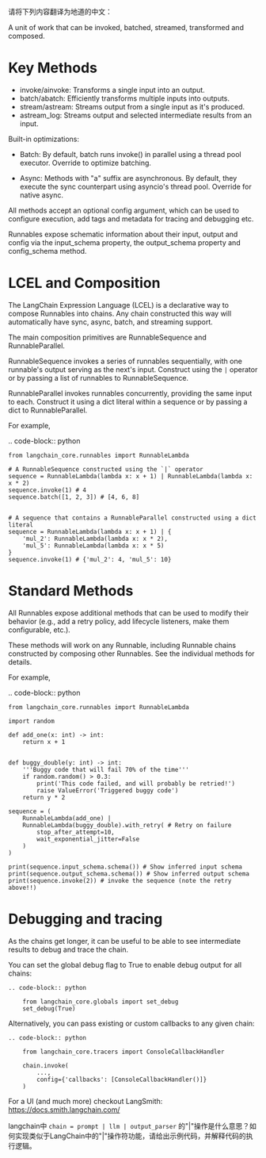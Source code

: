 请将下列内容翻译为地道的中文：

A unit of work that can be invoked, batched, streamed, transformed and composed.

Key Methods
===========

* invoke/ainvoke: Transforms a single input into an output.
* batch/abatch: Efficiently transforms multiple inputs into outputs.
* stream/astream: Streams output from a single input as it's produced.
* astream_log: Streams output and selected intermediate results from an input.

Built-in optimizations:

* Batch: By default, batch runs invoke() in parallel using a thread pool executor.
            Override to optimize batching.

* Async: Methods with "a" suffix are asynchronous. By default, they execute
            the sync counterpart using asyncio's thread pool.
            Override for native async.

All methods accept an optional config argument, which can be used to configure
execution, add tags and metadata for tracing and debugging etc.

Runnables expose schematic information about their input, output and config via
the input_schema property, the output_schema property and config_schema method.

LCEL and Composition
====================

The LangChain Expression Language (LCEL) is a declarative way to compose Runnables
into chains. Any chain constructed this way will automatically have sync, async,
batch, and streaming support.

The main composition primitives are RunnableSequence and RunnableParallel.

RunnableSequence invokes a series of runnables sequentially, with one runnable's
output serving as the next's input. Construct using the `|` operator or by
passing a list of runnables to RunnableSequence.

RunnableParallel invokes runnables concurrently, providing the same input
to each. Construct it using a dict literal within a sequence or by passing a
dict to RunnableParallel.


For example,

.. code-block:: python

    from langchain_core.runnables import RunnableLambda

    # A RunnableSequence constructed using the `|` operator
    sequence = RunnableLambda(lambda x: x + 1) | RunnableLambda(lambda x: x * 2)
    sequence.invoke(1) # 4
    sequence.batch([1, 2, 3]) # [4, 6, 8]


    # A sequence that contains a RunnableParallel constructed using a dict literal
    sequence = RunnableLambda(lambda x: x + 1) | {
        'mul_2': RunnableLambda(lambda x: x * 2),
        'mul_5': RunnableLambda(lambda x: x * 5)
    }
    sequence.invoke(1) # {'mul_2': 4, 'mul_5': 10}

Standard Methods
================

All Runnables expose additional methods that can be used to modify their behavior
(e.g., add a retry policy, add lifecycle listeners, make them configurable, etc.).

These methods will work on any Runnable, including Runnable chains constructed
by composing other Runnables. See the individual methods for details.

For example,

.. code-block:: python

    from langchain_core.runnables import RunnableLambda

    import random

    def add_one(x: int) -> int:
        return x + 1


    def buggy_double(y: int) -> int:
        '''Buggy code that will fail 70% of the time'''
        if random.random() > 0.3:
            print('This code failed, and will probably be retried!')
            raise ValueError('Triggered buggy code')
        return y * 2

    sequence = (
        RunnableLambda(add_one) |
        RunnableLambda(buggy_double).with_retry( # Retry on failure
            stop_after_attempt=10,
            wait_exponential_jitter=False
        )
    )

    print(sequence.input_schema.schema()) # Show inferred input schema
    print(sequence.output_schema.schema()) # Show inferred output schema
    print(sequence.invoke(2)) # invoke the sequence (note the retry above!!)

Debugging and tracing
=====================

As the chains get longer, it can be useful to be able to see intermediate results
to debug and trace the chain.

You can set the global debug flag to True to enable debug output for all chains:

    .. code-block:: python

        from langchain_core.globals import set_debug
        set_debug(True)

Alternatively, you can pass existing or custom callbacks to any given chain:

    .. code-block:: python

        from langchain_core.tracers import ConsoleCallbackHandler

        chain.invoke(
            ...,
            config={'callbacks': [ConsoleCallbackHandler()]}
        )

For a UI (and much more) checkout LangSmith: https://docs.smith.langchain.com/



langchain中 `chain = prompt | llm | output_parser` 的"|"操作是什么意思？如何实现类似于LangChain中的"|"操作符功能，请给出示例代码，并解释代码的执行逻辑。